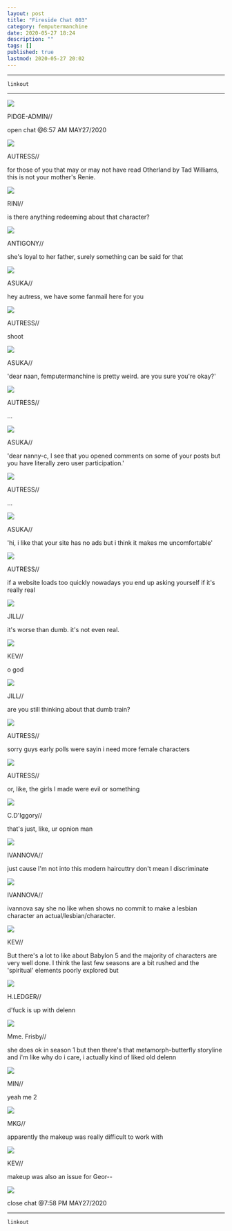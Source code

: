 ```yaml
---
layout: post
title: "Fireside Chat 003"
category: femputermanchine
date: 2020-05-27 18:24
description: ""
tags: []
published: true
lastmod: 2020-05-27 20:02
---
```


*****

`linkout`

*****

<div class="chat-box">
<img src="{{ site.url }}/assets/tb/pidge.jpg" class="chat-portrait" />
<p class="ppl-sez">PIDGE-ADMIN//</p>
<p class="ppl-sez">open chat @6:57 AM MAY27/2020</p>
</div>

<div class="chat-box">
<img src="{{ site.url }}/assets/tb/autress.jpg" class="chat-portrait" />
<p class="ppl-sez">AUTRESS//</p>
<p class="ppl-sez">for those of you that may or may not have read Otherland by Tad Williams, this is not your mother's Renie.</p>
</div>

<div class="chat-box">
<img src="{{ site.url }}/assets/tb/rini.jpg" class="chat-portrait" />
<p class="ppl-sez">RINI//</p>
<p class="ppl-sez">is there anything redeeming about that character?</p>
</div>

<div class="chat-box">
<img src="{{ site.url }}/assets/tb/antigony.jpg" class="chat-portrait" />
<p class="ppl-sez">ANTIGONY//</p>
<p class="ppl-sez">she's loyal to her father, surely something can be said for that</p>
</div>

<div class="chat-box">
<img src="{{ site.url }}/assets/tb/00-014.jpg" class="chat-portrait" />
<p class="ppl-sez">ASUKA//</p>
<p class="ppl-sez">hey autress, we have some fanmail here for you</p>
</div>

<div class="chat-box">
<img src="{{ site.url }}/assets/tb/autress.jpg" class="chat-portrait" />
<p class="ppl-sez">AUTRESS//</p>
<p class="ppl-sez">shoot</p>
</div>

<div class="chat-box">
<img src="{{ site.url }}/assets/tb/00-014.jpg" class="chat-portrait" />
<p class="ppl-sez">ASUKA//</p>
<p class="ppl-sez">'dear naan, femputermanchine is pretty weird. are you sure you're okay?'</p>
</div>

<div class="chat-box">
<img src="{{ site.url }}/assets/tb/autress.jpg" class="chat-portrait" />
<p class="ppl-sez">AUTRESS//</p>
<p class="ppl-sez">...</p>
</div>

<div class="chat-box">
<img src="{{ site.url }}/assets/tb/00-014.jpg" class="chat-portrait" />
<p class="ppl-sez">ASUKA//</p>
<p class="ppl-sez">'dear nanny-c, I see that you opened comments on some of your posts but you have literally zero user participation.'</p>
</div>

<div class="chat-box">
<img src="{{ site.url }}/assets/tb/autress.jpg" class="chat-portrait" />
<p class="ppl-sez">AUTRESS//</p>
<p class="ppl-sez">...</p>
</div>

<div class="chat-box">
<img src="{{ site.url }}/assets/tb/00-014.jpg" class="chat-portrait" />
<p class="ppl-sez">ASUKA//</p>
<p class="ppl-sez">'hi, i like that your site has no ads but i think it makes me uncomfortable'</p>
</div>

<div class="chat-box">
<img src="{{ site.url }}/assets/tb/autress.jpg" class="chat-portrait" />
<p class="ppl-sez">AUTRESS//</p>
<p class="ppl-sez">if a website loads too quickly nowadays you end up asking yourself if it's really real</p>
</div>

<div class="chat-box">
<img src="{{ site.url }}/assets/tb/jill.jpg" class="chat-portrait" />
<p class="ppl-sez">JILL//</p>
<p class="ppl-sez">it's worse than dumb. it's not even real.</p>
</div>

<div class="chat-box">
<img src="{{ site.url }}/assets/tb/kev-tb.jpg" class="chat-portrait" />
<p class="ppl-sez">KEV//</p>
<p class="ppl-sez">o god</p>
</div>

<div class="chat-box">
<img src="{{ site.url }}/assets/tb/jill.jpg" class="chat-portrait" />
<p class="ppl-sez">JILL//</p>
<p class="ppl-sez">are you still thinking about that dumb train?</p>
</div>

<div class="chat-box">
<img src="{{ site.url }}/assets/tb/autress.jpg" class="chat-portrait" />
<p class="ppl-sez">AUTRESS//</p>
<p class="ppl-sez">sorry guys early polls were sayin i need more female characters</p>
</div>

<div class="chat-box">
<img src="{{ site.url }}/assets/tb/autress.jpg" class="chat-portrait" />
<p class="ppl-sez">AUTRESS//</p>
<p class="ppl-sez">or, like, the girls I made were evil or something</p>
</div>

<div class="chat-box">
<img src="{{ site.url }}/assets/tb/cedricdiggory.jpg" class="chat-portrait" />
<p class="ppl-sez">C.D'Iggory//</p>
<p class="ppl-sez">that's just, like, ur opnion man</p>
</div>

<div class="chat-box">
<img src="{{ site.url }}/assets/tb/ivannova.jpg" class="chat-portrait" />
<p class="ppl-sez">IVANNOVA//</p>
<p class="ppl-sez">just cause I'm not into this modern haircuttry don't mean I discriminate</p>
</div>

<div class="chat-box">
<img src="{{ site.url }}/assets/tb/ivannova.jpg" class="chat-portrait" />
<p class="ppl-sez">IVANNOVA//</p>
<p class="ppl-sez">ivannova say she no like when shows no commit to make a lesbian character an actual/lesbian/character.</p>
</div>

<div class="chat-box">
<img src="{{ site.url }}/assets/tb/kev-eng.jpg" class="chat-portrait" />
<p class="ppl-sez">KEV//</p>
<p class="ppl-sez">But there's a lot to like about Babylon 5 and the majority of characters are very well done. I think the last few seasons are a bit rushed and the 'spiritual' elements poorly explored but</p>
</div>

<div class="chat-box">
<img src="{{ site.url }}/assets/tb/g0-002.jpg" class="chat-portrait" />
<p class="ppl-sez">H.LEDGER//</p>
<p class="ppl-sez">d'fuck is up with delenn</p>
</div>

<div class="chat-box">
<img src="{{ site.url }}/assets/tb/mmefrisby.jpg" class="chat-portrait" />
<p class="ppl-sez">Mme. Frisby//</p>
<p class="ppl-sez">she does ok in season 1 but then there's that metamorph-butterfly storyline and i'm like why do i care, i actually kind of liked old delenn</p>
</div>

<div class="chat-box">
<img src="{{ site.url }}/assets/tb/min.jpg" class="chat-portrait" />
<p class="ppl-sez">MIN//</p>
<p class="ppl-sez">yeah me 2</p>
</div>

<div class="chat-box">
<img src="{{ site.url }}/assets/tb/mukongold.jpg" class="chat-portrait" />
<p class="ppl-sez">MKG//</p>
<p class="ppl-sez">apparently the makeup was really difficult to work with</p>
</div>


<div class="chat-box">
<img src="{{ site.url }}/assets/tb/kev-confid.jpg" class="chat-portrait" />
<p class="ppl-sez">KEV//</p>
<p class="ppl-sez">makeup was also an issue for Geor--</p>
</div>

<div class="chat-box">
<img src="{{ site.url }}/assets/tb/foufle.jpg" class="chat-portrait" />
<p class="ppl-sez">close chat @7:58 PM MAY27/2020</p>
</div>



*****
`linkout`
